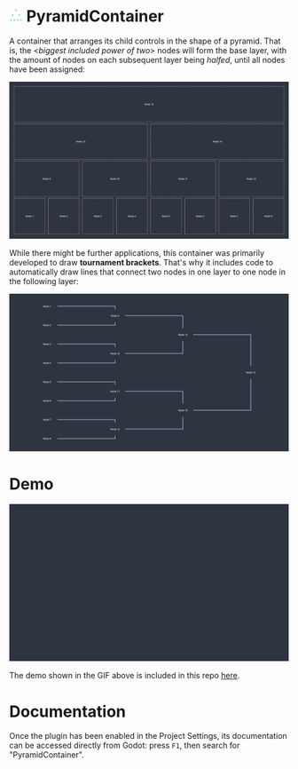 # <img src="./icon.png" width="24px"> PyramidContainer

A container that arranges its child controls in the shape of a pyramid. That is, the <_biggest included power of two_> nodes will form the base layer, with the amount of nodes on each subsequent layer being _halfed_, until all nodes have been assigned:

![Image that visualizes how the space inside the container gets distributed between 15 nodes: 8 nodes on the first layer, 4 on the second, 2 on the third, and one on the last](media/screenshot_01.png?raw=true "Image that visualizes how the space inside the container gets distributed between 15 nodes: 8 nodes on the first layer, 4 on the second, 2 on the third, and one on the last")

While there might be further applications, this container was primarily developed to draw **tournament brackets**. That's why it includes code to automatically draw lines that connect two nodes in one layer to one node in the following layer:

![Screenshot of a tournament bracket for 8 participants (using the same amount of nodes as the image above) where the connection lines were automaticly added) inside the container, and the automaticly drawn connection lines between those nodes](media/screenshot_02.png?raw=true "Screenshot of a tournament bracket for 8 participants (using the same amount of nodes as the image above) where the connection lines were automaticly added")

# Demo

![A recording of the demo scene included in this repo, showcasing various features of the PyramidContainer in action](media/demo.gif?raw=true "A recording of the demo scene included in this repo, showcasing various features of the PyramidContainer in action")

The demo shown in the GIF above is included in this repo [here](https://github.com/njamster/pyramid_container/tree/main/examples).

# Documentation

Once the plugin has been enabled in the Project Settings, its documentation can be accessed directly from Godot: press ``F1``, then search for "PyramidContainer".
